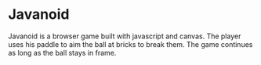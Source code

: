 # Javanoid

  Javanoid is a browser game built with javascript and canvas.  The player uses his paddle to aim the ball at bricks to break them.  The game continues as long as the ball stays in frame.
